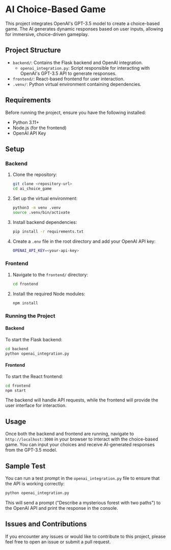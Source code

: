 
# AI Choice-Based Game

This project integrates OpenAI's GPT-3.5 model to create a choice-based game. The AI generates dynamic responses based on user inputs, allowing for immersive, choice-driven gameplay.

## Project Structure

- `backend/`: Contains the Flask backend and OpenAI integration.
  - `openai_integration.py`: Script responsible for interacting with OpenAI's GPT-3.5 API to generate responses.
- `frontend/`: React-based frontend for user interaction.
- `.venv/`: Python virtual environment containing dependencies.

## Requirements

Before running the project, ensure you have the following installed:

- Python 3.11+
- Node.js (for the frontend)
- OpenAI API Key

## Setup

### Backend

1. Clone the repository:
   ```bash
   git clone <repository-url>
   cd ai_choice_game
   ```

2. Set up the virtual environment:
   ```bash
   python3 -m venv .venv
   source .venv/bin/activate
   ```

3. Install backend dependencies:
   ```bash
   pip install -r requirements.txt
   ```

4. Create a `.env` file in the root directory and add your OpenAI API key:
   ```bash
   OPENAI_API_KEY=<your-api-key>
   ```

### Frontend

1. Navigate to the `frontend/` directory:
   ```bash
   cd frontend
   ```

2. Install the required Node modules:
   ```bash
   npm install
   ```

### Running the Project

#### Backend

To start the Flask backend:
```bash
cd backend
python openai_integration.py
```

#### Frontend

To start the React frontend:
```bash
cd frontend
npm start
```

The backend will handle API requests, while the frontend will provide the user interface for interaction.

## Usage

Once both the backend and frontend are running, navigate to `http://localhost:3000` in your browser to interact with the choice-based game. You can input your choices and receive AI-generated responses from the GPT-3.5 model.

## Sample Test

You can run a test prompt in the `openai_integration.py` file to ensure that the API is working correctly:

```bash
python openai_integration.py
```

This will send a prompt ("Describe a mysterious forest with two paths") to the OpenAI API and print the response in the console.

## Issues and Contributions

If you encounter any issues or would like to contribute to this project, please feel free to open an issue or submit a pull request.


